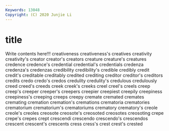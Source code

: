 ```yaml
---
Keywords: 13048
Copyright: (C) 2020 Junjie Li
---
```


# title

Write contents here!!!
creativeness 
creativeness's 
creatives 
creativity 
creativity's 
creator 
creator's 
creators
creature 
creature's 
creatures 
credence 
credence's 
credential 
credential's 
credentials 
credenza 
credenza's
credenzas 
credibility 
credibility's 
credible 
credibly 
credit 
credit's 
creditable 
creditably 
credited
crediting 
creditor 
creditor's 
creditors 
credits 
credo 
credo's 
credos 
credulity 
credulity's
credulous 
credulously 
creed 
creed's 
creeds 
creek 
creek's 
creeks 
creel 
creel's
creels 
creep 
creep's 
creeper 
creeper's 
creepers 
creepier 
creepiest 
creepily 
creepiness
creepiness's 
creeping 
creeps 
creepy 
cremate 
cremated 
cremates 
cremating 
cremation 
cremation's
cremations 
crematoria 
crematories 
crematorium 
crematorium's 
crematoriums 
crematory 
crematory's 
creole 
creole's
creoles 
creosote 
creosote's 
creosoted 
creosotes 
creosoting 
crepe 
crepe's 
crepes 
crept
crescendi 
crescendo 
crescendo's 
crescendos 
crescent 
crescent's 
crescents 
cress 
cress's 
crest
crest's 
crested 
